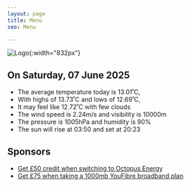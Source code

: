 ```yaml
---
layout: page
title: Menu
seo: Menu

---
```


![Logo](/images/logo.jpg){:width="832px"}

<!-- weather_marker starts -->
## On Saturday, 07 June 2025

- The average temperature today is 13.01˚C,
- With highs of 13.73˚C and lows of 12.69˚C,
- It may feel like 12.72˚C with few clouds
- The wind speed is 2.24m/s and visibility is 10000m
- The pressure is 1005hPa and humidity is 90%
- The sun will rise at 03:50 and set at 20:23

<!-- weather_marker ends -->

## Sponsors

- [Get £50 credit when switching to Octopus Energy](https://bit.ly/3oD1nnS)
- [Get £75 when taking a 1000mb YouFibre broadband plan](https://aklam.io/91zWhU?)
